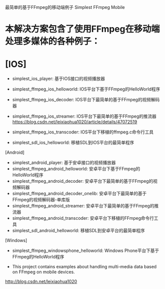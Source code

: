 最简单的基于FFmpeg的移动端例子
Simplest FFmpeg Mobile


# 本解决方案包含了使用FFmpeg在移动端处理多媒体的各种例子：



# [IOS]

-  simplest_ios_player: 基于IOS接口的视频播放器

- simplest_ffmpeg_ios_helloworld: IOS平台下基于FFmpeg的HelloWorld程序
- simplest_ffmpeg_ios_decoder: IOS平台下最简单的基于FFmpeg的视频解码器
- simplest_ffmpeg_ios_streamer: IOS平台下最简单的基于FFmpeg的推流器 https://blog.csdn.net/leixiaohua1020/article/details/47072519
- simplest_ffmpeg_ios_transcoder: IOS平台下移植的ffmpeg.c命令行工具
- simplest_sdl_ios_helloworld: 移植SDL到IOS平台的最简单程序

[Android]

- simplest_android_player: 基于安卓接口的视频播放器
- simplest_ffmpeg_android_helloworld: 安卓平台下基于FFmpeg的HelloWorld程序
- simplest_ffmpeg_android_decoder: 安卓平台下最简单的基于FFmpeg的视频解码器
- simplest_ffmpeg_android_decoder_onelib: 安卓平台下最简单的基于FFmpeg的视频解码器-单库版
- simplest_ffmpeg_android_streamer: 安卓平台下最简单的基于FFmpeg的推流器
- simplest_ffmpeg_android_transcoder: 安卓平台下移植的FFmpeg命令行工具
- simplest_sdl_android_helloworld: 移植SDL到安卓平台的最简单程序



[Windows]

- simplest_ffmpeg_windowsphone_helloworld: Windows Phone平台下基于FFmpeg的HelloWorld程序

- This project contains examples about handling multi-media data based on FFmpeg on mobile devices.



http://blog.csdn.net/leixiaohua1020

